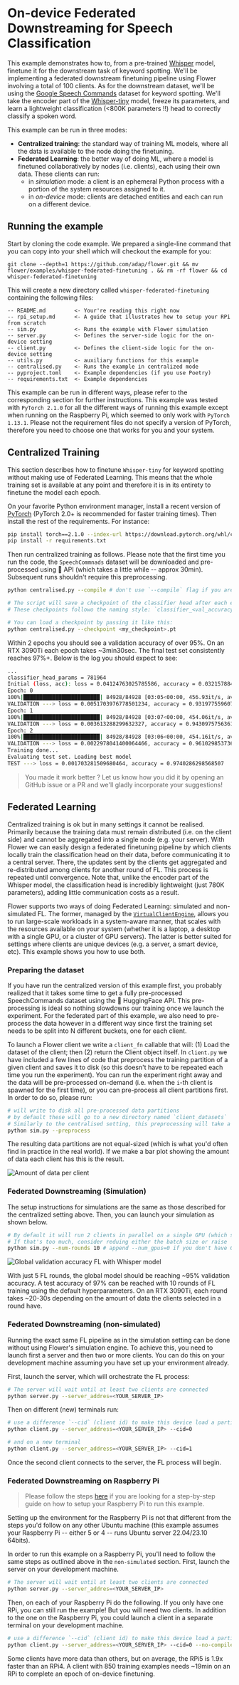 # On-device Federated Downstreaming for Speech Classification

This example demonstrates how to, from a pre-trained [Whisper](https://openai.com/research/whisper) model, finetune it for the downstream task of keyword spotting. We'll be implementing a federated downstream finetuning pipeline using Flower involving a total of 100 clients. As for the downstream dataset, we'll be using the [Google Speech Commands](https://huggingface.co/datasets/speech_commands) dataset for keyword spotting. We'll take the encoder part of the [Whisper-tiny](https://huggingface.co/openai/whisper-tiny) model, freeze its parameters, and learn a lightweight classification (\<800K parameters !!) head to correctly classify a spoken word.

This example can be run in three modes:

- **Centralized training**: the standard way of training ML models, where all the data is available to the node doing the finetuning.
- **Federated Learning**: the better way of doing ML, where a model is finetuned collaboratively by nodes (i.e. clients), each using their own data. These clients can run:
  - in _simulation_ mode: a client is an ephemeral Python process with a portion of the system resources assigned to it.
  - in _on-device_ mode: clients are detached entities and each can run on a different device.

## Running the example

Start by cloning the code example. We prepared a single-line command that you can copy into your shell which will checkout the example for you:

```shell
git clone --depth=1 https://github.com/adap/flower.git && mv flower/examples/whisper-federated-finetuning . && rm -rf flower && cd whisper-federated-finetuning
```

This will create a new directory called `whisper-federated-finetuning` containing the following files:

```
-- README.md         <- Your're reading this right now
-- rpi_setup.md      <- A guide that illustrates how to setup your RPi from scratch
-- sim.py            <- Runs the example with Flower simulation
-- server.py         <- Defines the server-side logic for the on-device setting
-- client.py         <- Defines the client-side logic for the on-device setting
-- utils.py          <- auxiliary functions for this example
-- centralised.py    <- Runs the example in centralized mode
-- pyproject.toml    <- Example dependencies (if you use Poetry)
-- requirements.txt  <- Example dependencies
```

This example can be run in different ways, please refer to the corresponding section for further instructions. This example was tested with `PyTorch 2.1.0` for all the different ways of running this example except when running on the Raspberry Pi, which seemed to only work with `PyTorch 1.13.1`. Please not the requirement files do not specify a version of PyTorch, therefore you need to choose one that works for you and your system.

## Centralized Training

This section describes how to finetune `Whisper-tiny` for keyword spotting without making use of Federated Learning. This means that the whole training set is available at any point and therefore it is in its entirety to finetune the model each epoch.

On your favorite Python environment manager, install a recent version of [PyTorch](https://pytorch.org/get-started/locally/) (PyTorch 2.0+ is recommended for faster training times). Then install the rest of the requirements. For instance:

```bash
pip install torch==2.1.0 --index-url https://download.pytorch.org/whl/cu118
pip install -r requirements.txt
```

Then run centralized training as follows. Please note that the first time you run the code, the `SpeechCommnads` dataset will be downloaded and pre-processed using 🤗 API (which takes a little while -- approx 30min). Subsequent runs shouldn't require this preprocessing.

```bash
python centralised.py --compile # don't use `--compile` flag if you are using pytorch < 2.0

# The script will save a checkpoint of the classifier head after each epoch
# These checkpoints followo the naming style: `classifier_<val_accuracy>.pt`

# You can load a checkpoint by passing it like this:
python centralised.py --checkpoint <my_checkpoint>.pt
```

Within 2 epochs you should see a validation accuracy of over 95%. On an RTX 3090Ti each epoch takes ~3min30sec. The final test set consistently reaches 97%+. Below is the log you should expect to see:

```bash
...
classifier_head_params = 781964
Initial (loss, acc): loss = 0.04124763025785586, accuracy = 0.03215788419154478
Epoch: 0
100%|████████████████████████| 84928/84928 [03:05<00:00, 456.93it/s, avg_loss=0.7269, avg_acc=0.8282]
VALIDATION ---> loss = 0.0051703976778501234, accuracy = 0.9319775596072931
Epoch: 1
100%|████████████████████████| 84928/84928 [03:07<00:00, 454.06it/s, avg_loss=0.1588, avg_acc=0.9629]
VALIDATION ---> loss = 0.003613288299632327, accuracy = 0.943097575636145
Epoch: 2
100%|████████████████████████| 84928/84928 [03:06<00:00, 454.16it/s, avg_loss=0.1208, avg_acc=0.9675]
VALIDATION ---> loss = 0.0022978041400064466, accuracy = 0.9610298537367261
Training done...
Evaluating test set. Loading best model
TEST ---> loss = 0.001703281509680464, accuracy = 0.9740286298568507
```

> You made it work better ? Let us know how you did it by opening an GitHub issue or a PR and we'll gladly incorporate your suggestions!

## Federated Learning

Centralized training is ok but in many settings it cannot be realised. Primarily because the training data must remain distributed (i.e. on the client side) and cannot be aggregated into a single node (e.g. your server). With Flower we can easily design a federated finetuning pipeline by which clients locally train the classification head on their data, before communicating it to a central server. There, the updates sent by the clients get aggregated and re-distributed among clients for another round of FL. This process is repeated until convergence. Note that, unlike the encoder part of the Whisper model, the classification head is incredibly lightweight (just 780K parameters), adding little communication costs as a result.

Flower supports two ways of doing Federated Learning: simulated and non-simulated FL. The former, managed by the [`VirtualClientEngine`](https://flower.dev/docs/framework/how-to-run-simulations.html), allows you to run large-scale workloads in a system-aware manner, that scales with the resources available on your system (whether it is a laptop, a desktop with a single GPU, or a cluster of GPU servers). The latter is better suited for settings where clients are unique devices (e.g. a server, a smart device, etc). This example shows you how to use both.

### Preparing the dataset

If you have run the centralized version of this example first, you probably realized that it takes some time to get a fully pre-processed SpeechCommands dataset using the 🤗 HuggingFace API. This pre-processing is ideal so nothing slowdowns our training once we launch the experiment. For the federated part of this example, we also need to pre-process the data however in a different way since first the training set needs to be split into N different buckets, one for each client.

To launch a Flower client we write a `client_fn` callable that will: (1) Load the dataset of the client; then (2) return the Client object itself. In `client.py` we have included a few lines of code that preprocess the training partition of a given client and saves it to disk (so this doesn't have to be repeated each time you run the experiment). You can run the experiment right away and the data will be pre-processed on-demand (i.e. when the `i`-th client is spawned for the first time), or you can pre-process all client partitions first. In order to do so, please run:

```bash
# will write to disk all pre-processed data partitions
# by default these will go to a new directory named `client_datasets`
# Similarly to the centralised setting, this preprocessing will take a while (30mins approx)
python sim.py --preprocess
```

The resulting data partitions are not equal-sized (which is what you'd often find in practice in the real world). If we make a bar plot showing the amount of data each client has this is the result.

![Amount of data per client](_static/whisper_flower_data.png)

### Federated Downstreaming (Simulation)

The setup instructions for simulations are the same as those described for the centralized setting above. Then, you can launch your simulation as shown below.

```bash
# By default it will run 2 clients in parallel on a single GPU (which should be fine if your GPU has at least 16GB )
# If that's too much, consider reduing either the batch size or raise `num_gpus` passed to `start_simulation`
python sim.py --num-rounds 10 # append --num_gpus=0 if you don't have GPUs on your system
```

![Global validation accuracy FL with Whisper model](_static/whisper_flower_acc.png)

With just 5 FL rounds, the global model should be reaching ~95% validation accuracy. A test accuracy of 97% can be reached with 10 rounds of FL training using the default hyperparameters. On an RTX 3090Ti, each round takes ~20-30s depending on the amount of data the clients selected in a round have.

### Federated Downstreaming (non-simulated)

Running the exact same FL pipeline as in the simulation setting can be done without using Flower's simulation engine. To achieve this, you need to launch first a server and then two or more clients. You can do this on your development machine assuming you have set up your environment already.

First, launch the server, which will orchestrate the FL process:

```bash
# The server will wait until at least two clients are connected
python server.py --server_addres=<YOUR_SERVER_IP>
```

Then on different (new) terminals run:

```bash
# use a difference `--cid` (client id) to make this device load a particular dataset partition
python client.py --server_address=<YOUR_SERVER_IP> --cid=0

# and on a new terminal
python client.py --server_address=<YOUR_SERVER_IP> --cid=1
```

Once the second client connects to the server, the FL process will begin.

### Federated Downstreaming on Raspberry Pi

> Please follow the steps [here](rpi_setup.md) if you are looking for a step-by-step guide on how to setup your Raspberry Pi to run this example.

Setting up the environment for the Raspberry Pi is not that different from the steps you'd follow on any other Ubuntu machine (this example assumes your Raspberry Pi -- either 5 or 4 -- runs Ubuntu server 22.04/23.10 64bits).

In order to run this example on a Raspberry Pi, you'll need to follow the same steps as outlined above in the `non-simulated` section. First, launch the server on your development machine.

```bash
# The server will wait until at least two clients are connected
python server.py --server_addres=<YOUR_SERVER_IP>
```

Then, on each of your Raspberry Pi do the following. If you only have one RPi, you can still run the example! But you will need two clients. In addition to the one on the Raspberry Pi, you could launch a client in a separate terminal on your development machine.

```bash
# use a difference `--cid` (client id) to make this device load a particular dataset partition
python client.py --server_address=<YOUR_SERVER_IP> --cid=0 --no-compile
```

Some clients have more data than others, but on average, the RPi5 is 1.9x faster than an RPi4. A client with 850 training examples needs ~19min on an RPi to complete an epoch of on-device finetuning.
